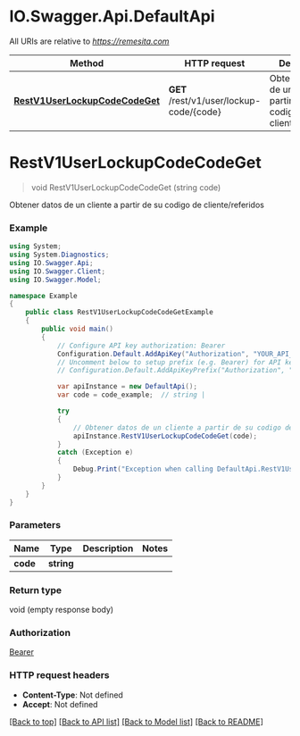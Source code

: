 # IO.Swagger.Api.DefaultApi

All URIs are relative to *https://remesita.com*

Method | HTTP request | Description
------------- | ------------- | -------------
[**RestV1UserLockupCodeCodeGet**](DefaultApi.md#restv1userlockupcodecodeget) | **GET** /rest/v1/user/lockup-code/{code} | Obtener datos de un cliente a partir de su codigo de cliente/referidos


<a name="restv1userlockupcodecodeget"></a>
# **RestV1UserLockupCodeCodeGet**
> void RestV1UserLockupCodeCodeGet (string code)

Obtener datos de un cliente a partir de su codigo de cliente/referidos

### Example
```csharp
using System;
using System.Diagnostics;
using IO.Swagger.Api;
using IO.Swagger.Client;
using IO.Swagger.Model;

namespace Example
{
    public class RestV1UserLockupCodeCodeGetExample
    {
        public void main()
        {
            // Configure API key authorization: Bearer
            Configuration.Default.AddApiKey("Authorization", "YOUR_API_KEY");
            // Uncomment below to setup prefix (e.g. Bearer) for API key, if needed
            // Configuration.Default.AddApiKeyPrefix("Authorization", "Bearer");

            var apiInstance = new DefaultApi();
            var code = code_example;  // string | 

            try
            {
                // Obtener datos de un cliente a partir de su codigo de cliente/referidos
                apiInstance.RestV1UserLockupCodeCodeGet(code);
            }
            catch (Exception e)
            {
                Debug.Print("Exception when calling DefaultApi.RestV1UserLockupCodeCodeGet: " + e.Message );
            }
        }
    }
}
```

### Parameters

Name | Type | Description  | Notes
------------- | ------------- | ------------- | -------------
 **code** | **string**|  | 

### Return type

void (empty response body)

### Authorization

[Bearer](../README.md#Bearer)

### HTTP request headers

 - **Content-Type**: Not defined
 - **Accept**: Not defined

[[Back to top]](#) [[Back to API list]](../README.md#documentation-for-api-endpoints) [[Back to Model list]](../README.md#documentation-for-models) [[Back to README]](../README.md)

